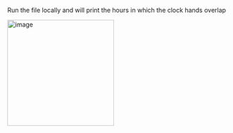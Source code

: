 Run the file locally and will print the hours in which the clock hands overlap

<img width="242" alt="image" src="https://github.com/user-attachments/assets/c8fc7fbc-c2e0-4e51-b628-c3ce743011c1">
